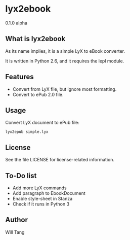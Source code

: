 lyx2ebook
=========
0.1.0 alpha  


What is lyx2ebook
-----------------

As its name implies, it is a simple LyX to eBook converter.

It is written in Python 2.6, and it requires the lepl module.



Features
--------

- Convert from LyX file, but ignore most formatting.
- Convert to ePub 2.0 file.



Usage
-----

Convert LyX document to ePub file:

    lyx2epub simple.lyx



License
-------

See the file LICENSE for license-related information.



To-Do list
----------

- Add more LyX commands
- Add paragraph to EbookDocument
- Enable style-sheet in Stanza
- Check if it runs in Python 3



Author
------

Will Tang


